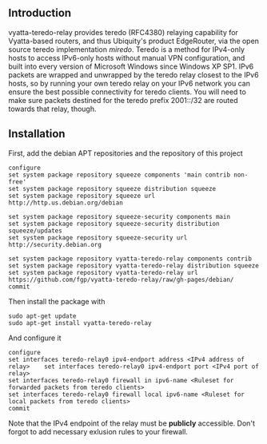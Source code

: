 Introduction
------------

vyatta-teredo-relay provides teredo (RFC4380) relaying capability for Vyatta-based routers, and thus Ubiquity's product EdgeRouter, via the open source teredo implementation *miredo*. Teredo is a method for IPv4-only hosts to access IPv6-only hosts without manual VPN configuration, and built into every version of Microsoft Windows since Windows XP SP1. IPv6 packets are wrapped and unwrapped by the teredo relay closest to the IPv6 hosts, so by running your own teredo relay on your IPv6 network you can ensure the best possible connectivity for
teredo clients. You will need to make sure packets destined for the teredo prefix 2001::/32 are routed towards that relay, though.

Installation
------------

First, add the debian APT repositories and the repository of this project

```
configure
set system package repository squeeze components 'main contrib non-free'
set system package repository squeeze distribution squeeze
set system package repository squeeze url http://http.us.debian.org/debian

set system package repository squeeze-security components main
set system package repository squeeze-security distribution squeeze/updates
set system package repository squeeze-security url http://security.debian.org

set system package repository vyatta-teredo-relay components contrib
set system package repository vyatta-teredo-relay distribution squeeze
set system package repository vyatta-teredo-relay url https://github.com/fgp/vyatta-teredo-relay/raw/gh-pages/debian/
commit
```

Then install the package with
```
sudo apt-get update
sudo apt-get install vyatta-teredo-relay
```

And configure it
```
configure
set interfaces teredo-relay0 ipv4-endport address <IPv4 address of relay>    set interfaces teredo-relay0 ipv4-endport port <IPv4 port of relay>
set interfaces teredo-relay0 firewall in ipv6-name <Ruleset for forwarded packets from teredo clients>
set interfaces teredo-relay0 firewall local ipv6-name <Ruleset for local packets from teredo clients>
commit
```

Note that the IPv4 endpoint of the relay must be **publicly** accessible. Don't forgot to add necessary exlusion rules to your firewall.
